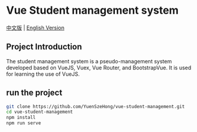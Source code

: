 # Vue Student management system

[中文版](./README.zh-CN.md) | [English Version](./README.md)

## Project Introduction

The student management system is a pseudo-management system developed based on VueJS, Vuex, Vue Router, and BootstrapVue. It is used for learning the use of VueJS.

## run the project

```bash
git clone https://github.com/YuenSzeHong/vue-student-management.git
cd vue-student-management
npm install
npm run serve
```
